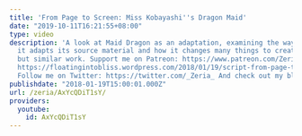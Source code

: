```yaml
---
title: 'From Page to Screen: Miss Kobayashi''s Dragon Maid'
date: "2019-10-11T16:21:55+08:00"
type: video
description: 'A look at Maid Dragon as an adaptation, examining the ways in which
  it adapts its source material and how it changes many things to create a different
  but similar work. Support me on Patreon: https://www.patreon.com/Zeria Transcript:
  https://floatingintobliss.wordpress.com/2018/01/19/script-from-page-to-screen-miss-kobayashis-dragon-maid/
  Follow me on Twitter: https://twitter.com/_Zeria_ And check out my blog: https://floatingintobliss.wordpress.com/'
publishdate: "2018-01-19T15:00:01.000Z"
url: /zeria/AxYcQDiT1sY/
providers:
  youtube:
    id: AxYcQDiT1sY
---
```

